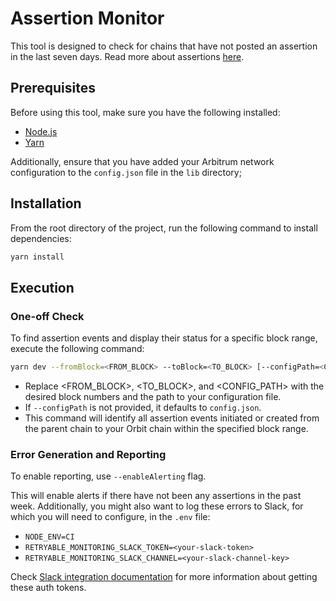 # Assertion Monitor

This tool is designed to check for chains that have not posted an assertion in the last seven days. Read more about assertions [here](https://docs.arbitrum.io/how-arbitrum-works/assertion-tree).

## Prerequisites

Before using this tool, make sure you have the following installed:

- [Node.js](https://nodejs.org/en)
- [Yarn](https://classic.yarnpkg.com/lang/en/docs/install/#mac-stable)

Additionally, ensure that you have added your Arbitrum network configuration to the `config.json` file in the `lib` directory;

## Installation

From the root directory of the project, run the following command to install dependencies:

```bash
yarn install
```

## Execution

### One-off Check

To find assertion events and display their status for a specific block range, execute the following command:

```bash
yarn dev --fromBlock=<FROM_BLOCK> --toBlock=<TO_BLOCK> [--configPath=<CONFIG_PATH>]
```

- Replace <FROM_BLOCK>, <TO_BLOCK>, and <CONFIG_PATH> with the desired block numbers and the path to your configuration file.
- If `--configPath` is not provided, it defaults to `config.json`.
- This command will identify all assertion events initiated or created from the parent chain to your Orbit chain within the specified block range.

### Error Generation and Reporting

To enable reporting, use `--enableAlerting` flag.

This will enable alerts if there have not been any assertions in the past week. Additionally, you might also want to log these errors to Slack, for which you will need to configure, in the `.env` file:

- `NODE_ENV=CI`
- `RETRYABLE_MONITORING_SLACK_TOKEN=<your-slack-token>`
- `RETRYABLE_MONITORING_SLACK_CHANNEL=<your-slack-channel-key>`

Check [Slack integration documentation](https://api.slack.com/quickstart) for more information about getting these auth tokens.
